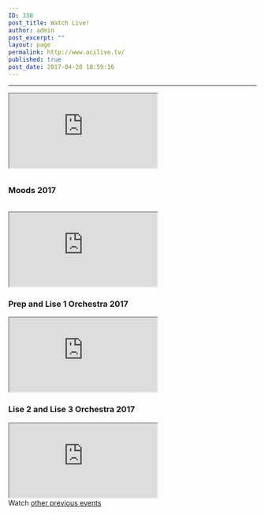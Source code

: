```yaml
---
ID: 330
post_title: Watch Live!
author: admin
post_excerpt: ""
layout: page
permalink: http://www.acilive.tv/
published: true
post_date: 2017-04-20 10:59:16
---
```

<hr />

<div id="watch-live">
    <div class="embed-responsive embed-responsive-16by9">
        <iframe class="embed-responsive-item" src="http://cdn.livestream.com/embed/acilivetv?layout=4&amp;color=0xe7e7e7&amp;autoPlay=false&amp;mute=false&amp;iconColorOver=0x888888&amp;iconColor=0x777777&amp;allowchat=true&amp;height=193&amp;width=300"
            width="300" height="150"></iframe>
    </div>
    <div style="font-size: 11px; padding-top: 10px; width: 560px;"></div>
</div>
<div id="previous-events">
    <div class="row">
        <div class="col-sm-4">
            <h3>Moods 2017</h3>
            <br>
            <div class="embed-responsive embed-responsive-16by9">
                <iframe class="embed-responsive-item" src="https://www.youtube.com/embed/thkjA94Ymts" width="300" height="150"
                    allowfullscreen="allowfullscreen"></iframe>
            </div>
        </div>
        <div class="col-sm-4">
            <h3>Prep and Lise 1 Orchestra 2017</h3>
            <div class="embed-responsive embed-responsive-16by9">
                <iframe class="embed-responsive-item" src="https://www.youtube.com/embed/bIXfufUWjQo" width="300" height="150"
                    allowfullscreen="allowfullscreen"></iframe>
            </div>
        </div>
        <div class="col-sm-4">
            <h3>Lise 2 and Lise 3 Orchestra 2017</h3>
            <div class="embed-responsive embed-responsive-16by9">
                <iframe src="https://www.youtube.com/embed/m6b3PmVdiCA" width="300" height="150" allowfullscreen="allowfullscreen"></iframe>
            </div>
        </div>
    </div>
    Watch <a href="http://original.livestream.com/acilivetv/folder">other previous events</a>

</div>
